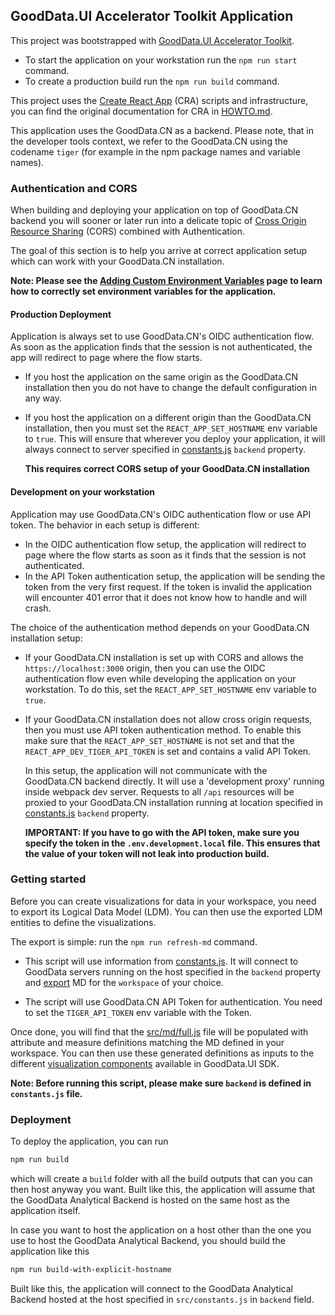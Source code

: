 ## GoodData.UI Accelerator Toolkit Application

This project was bootstrapped with [GoodData.UI Accelerator Toolkit](https://sdk.gooddata.com/gooddata-ui/docs/create_new_application.html).

-  To start the application on your workstation run the `npm run start` command.
-  To create a production build run the `npm run build` command.

This project uses the [Create React App](https://github.com/facebook/create-react-app) (CRA) scripts and infrastructure, you
can find the original documentation for CRA in [HOWTO.md](./HOWTO.md).

This application uses the GoodData.CN as a backend. Please note, that in the developer tools context, we refer to the GoodData.CN using the codename `tiger` (for example in the npm package names and variable names).

### Authentication and CORS

When building and deploying your application on top of GoodData.CN backend you will sooner or later run into a delicate
topic of [Cross Origin Resource Sharing](https://developer.mozilla.org/en-US/docs/Web/HTTP/CORS) (CORS) combined
with Authentication.

The goal of this section is to help you arrive at correct application setup which can work with your GoodData.CN
installation.

**Note: Please see the [Adding Custom Environment Variables](https://create-react-app.dev/docs/adding-custom-environment-variables/)
page to learn how to correctly set environment variables for the application.**

#### Production Deployment

Application is always set to use GoodData.CN's OIDC authentication flow. As soon as the application finds that the session
is not authenticated, the app will redirect to page where the flow starts.

-  If you host the application on the same origin as the GoodData.CN installation then you do not have to change the
   default configuration in any way.

-  If you host the application on a different origin than the GoodData.CN installation, then you must set the
   `REACT_APP_SET_HOSTNAME` env variable to `true`. This will ensure that wherever you deploy your application,
   it will always connect to server specified in [constants.js](./src/constants.js) `backend` property.

   **This requires correct CORS setup of your GoodData.CN installation**

#### Development on your workstation

Application may use GoodData.CN's OIDC authentication flow or use API token. The behavior in each setup is different:

*  In the OIDC authentication flow setup, the application will redirect to page where the flow starts as soon as it finds that the session is not authenticated.
*  In the API Token authentication setup, the application will be sending the token from the very first request. If the token is invalid the application
   will encounter 401 error that it does not know how to handle and will crash.

The choice of the authentication method depends on your GoodData.CN installation setup:

-  If your GoodData.CN installation is set up with CORS and allows the `https://localhost:3000` origin, then you can use the
   OIDC authentication flow even while  developing the application on your workstation. To do this, set the `REACT_APP_SET_HOSTNAME` env
   variable to `true`.

-  If your GoodData.CN installation does not allow cross origin requests, then you must use API token authentication method. To
   enable this make sure that the `REACT_APP_SET_HOSTNAME` is not set and that the `REACT_APP_DEV_TIGER_API_TOKEN` is
   set and contains a valid API Token.

   In this setup, the application will not communicate with the GoodData.CN backend directly. It will use a 'development proxy'
   running inside webpack dev server. Requests to all `/api` resources will be proxied to your GoodData.CN installation running at
   location specified in [constants.js](./src/constants.js) `backend` property.

   **IMPORTANT: If you have to go with the API token, make sure you specify the token in the `.env.development.local` file. This ensures
   that the value of your token will not leak into production build.**

### Getting started

Before you can create visualizations for data in your workspace, you need to export its Logical Data Model (LDM). You can
then use the exported LDM entities to define the visualizations.

The export is simple: run the `npm run refresh-md` command.

-  This script will use information from [constants.js](./src/constants.js). It will connect to GoodData servers running
   on the host specified in the `backend` property and [export](https://sdk.gooddata.com/gooddata-ui/docs/export_catalog.html) MD for the `workspace` of your choice.

-  The script will use GoodData.CN API Token for authentication. You need to set the `TIGER_API_TOKEN` env variable with the Token.

Once done, you will find that the [src/md/full.js](src/md/full.js) file will be populated with attribute and measure definitions
matching the MD defined in your workspace. You can then use these generated definitions as inputs to the different
[visualization components](https://sdk.gooddata.com/gooddata-ui/docs/start_with_visual_components.html) available in GoodData.UI SDK.

**Note: Before running this script, please make sure `backend` is defined in `constants.js` file.**

### Deployment

To deploy the application, you can run

```bash
npm run build
```

which will create a `build` folder with all the build outputs that can you can then host anyway you want. Built like this, the application will assume that the GoodData Analytical Backend is hosted on the same host as the application itself.

In case you want to host the application on a host other than the one you use to host the GoodData Analytical Backend, you should build the application like this

```bash
npm run build-with-explicit-hostname
```

Built like this, the application will connect to the GoodData Analytical Backend hosted at the host specified in `src/constants.js` in `backend` field.
